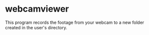 # webcamviewer
This program records the footage from your webcam to a new folder created in the user's directory.

